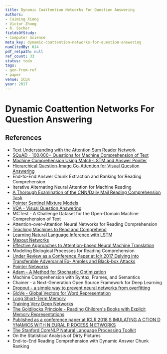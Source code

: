 ```yaml
---
title: Dynamic Coattention Networks For Question Answering
authors:
- Caiming Xiong
- Victor Zhong
- R. Socher
fieldsOfStudy:
- Computer Science
meta_key: dynamic-coattention-networks-for-question-answering
numCitedBy: 614
pdf_relpath: null
ref_count: 33
status: todo
tags:
- gen-from-ref
- paper
venue: ICLR
year: 2017
---
```


# Dynamic Coattention Networks For Question Answering

## References

- [Text Understanding with the Attention Sum Reader Network](./text-understanding-with-the-attention-sum-reader-network.md)
- [SQuAD - 100,000+ Questions for Machine Comprehension of Text](./squad-100-000-questions-for-machine-comprehension-of-text.md)
- [Machine Comprehension Using Match-LSTM and Answer Pointer](./machine-comprehension-using-match-lstm-and-answer-pointer.md)
- [Hierarchical Question-Image Co-Attention for Visual Question Answering](./hierarchical-question-image-co-attention-for-visual-question-answering.md)
- End-to-End Answer Chunk Extraction and Ranking for Reading Comprehension
- Iterative Alternating Neural Attention for Machine Reading
- [A Thorough Examination of the CNN/Daily Mail Reading Comprehension Task](./a-thorough-examination-of-the-cnn-daily-mail-reading-comprehension-task.md)
- [Pointer Sentinel Mixture Models](./pointer-sentinel-mixture-models.md)
- [VQA - Visual Question Answering](./vqa-visual-question-answering.md)
- MCTest - A Challenge Dataset for the Open-Domain Machine Comprehension of Text
- Attention-over-Attention Neural Networks for Reading Comprehension
- [Teaching Machines to Read and Comprehend](./teaching-machines-to-read-and-comprehend.md)
- [Learning Natural Language Inference with LSTM](./learning-natural-language-inference-with-lstm.md)
- [Maxout Networks](./maxout-networks.md)
- [Effective Approaches to Attention-based Neural Machine Translation](./effective-approaches-to-attention-based-neural-machine-translation.md)
- Modeling Biological Processes for Reading Comprehension
- [Under Review as a Conference Paper at Iclr 2017 Delving into Transferable Adversarial Ex- Amples and Black-box Attacks](./under-review-as-a-conference-paper-at-iclr-2017-delving-into-transferable-adversarial-ex-amples-and-black-box-attacks.md)
- [Pointer Networks](./pointer-networks.md)
- [Adam - A Method for Stochastic Optimization](./adam-a-method-for-stochastic-optimization.md)
- Machine Comprehension with Syntax, Frames, and Semantics
- Chainer - a Next-Generation Open Source Framework for Deep Learning
- [Dropout - a simple way to prevent neural networks from overfitting](./dropout-a-simple-way-to-prevent-neural-networks-from-overfitting.md)
- [GloVe - Global Vectors for Word Representation](./glove-global-vectors-for-word-representation.md)
- [Long Short-Term Memory](./long-short-term-memory.md)
- [Training Very Deep Networks](./training-very-deep-networks.md)
- [The Goldilocks Principle - Reading Children's Books with Explicit Memory Representations](./the-goldilocks-principle-reading-children-s-books-with-explicit-memory-representations.md)
- [Published as a conference paper at ICLR 2018 S IMULATING A CTION D YNAMICS WITH N EURAL P ROCESS N ETWORKS](./published-as-a-conference-paper-at-iclr-2018-s-imulating-a-ction-d-ynamics-with-n-eural-p-rocess-n-etworks.md)
- [The Stanford CoreNLP Natural Language Processing Toolkit](./the-stanford-corenlp-natural-language-processing-toolkit.md)
- On the Statistical Analysis of Dirty Pictures
- End-to-End Reading Comprehension with Dynamic Answer Chunk Ranking
